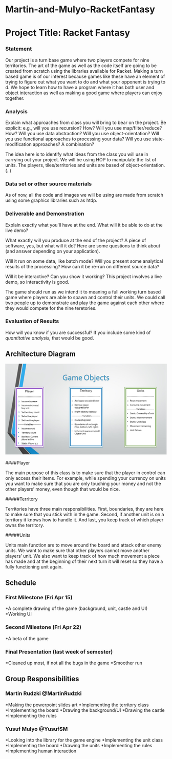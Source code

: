 # Martin-and-Mulyo-RacketFantasy
# Project Title: Racket Fantasy

### Statement

Our project is a turn base game where two players compete for nine territories. The art of the game as well as the code itself are going to be created from scratch using the libraries available for Racket. Making a turn based game is of our interest because games like these have an element of trying to figure out what you want to do and what your opponent is trying to d. We hope to learn how to have a program where it has both user and object interaction as well as making a good game where players can enjoy together. 

### Analysis
Explain what approaches from class you will bring to bear on the project. Be explicit: e.g., will you use recursion? How? Will you use map/filter/reduce? How? Will you use data abstraction? Will you use object-orientation? Will you use functional approaches to processing your data? Will you use state-modification approaches? A combination?

The idea here is to identify what ideas from the class you will use in carrying out your project. 
We will be using HOP to manipulate the list of units. The players, tiles/territories and units are based of object-orientation. (..)

### Data set or other source materials

As of now, all the code and images we will be using are made from scratch using some graphics libraries such as htdp.

### Deliverable and Demonstration
Explain exactly what you'll have at the end. What will it be able to do at the live demo?

What exactly will you produce at the end of the project? A piece of software, yes, but what will it do? Here are some questions to think about (and answer depending on your application).

Will it run on some data, like batch mode? Will you present some analytical results of the processing? How can it be re-run on different source data?

Will it be interactive? Can you show it working? This project involves a live demo, so interactivity is good.

The game should run as we intend it to meaning a full working turn based game where players are able to spawn and control their units. We could call two people up to demonstrate and play the game against each other where they would compete for the nine teretories.


### Evaluation of Results
How will you know if you are successful? 
If you include some kind of _quantitative analysis,_ that would be good.

## Architecture Diagram
<img src="Architecture_digram.jpg">

####Player

The main purpose of this class is to make sure that the player in control can only access their items. For example, while spending your currency on units you want to make sure that you are only touching your money and not the other players’ money, even though that would be nice.

#####Territory

Territories have three main responsibilities. First, boundaries, they are here to make sure that you stick with in the game. Second, if another unit is on a territory it knows how to handle it. And last, you keep track of which player owns the territory.

#####Units

Units main function are to move around the board and attack other enemy units. We want to make sure that other players cannot move another players’ unit. We also want to keep track of how much movement a piece has made and at the beginning of their next turn it will reset so they have a fully functioning unit again.

## Schedule

### First Milestone (Fri Apr 15)
*A complete drawing of the game (background, unit, castle and UI)
*Working UI

### Second Milestone (Fri Apr 22)
*A beta of the game

### Final Presentation (last week of semester)
*Cleaned up most, if not all the bugs in the game
*Smoother run

## Group Responsibilities

### Martin Rudzki @MartinRudzki
*Making the powerpoint slides art
*Implementing the territory class
*Implementing the board
*Drawing the background/UI
*Drawing the castle
*Implementing the rules

### Yusuf Mulyo @YusufSM
*Looking into the library for the game engine
*Implementing the unit class
*Implementing the board
*Drawing the units
*Implementing the rules
*Implementing human interaction
